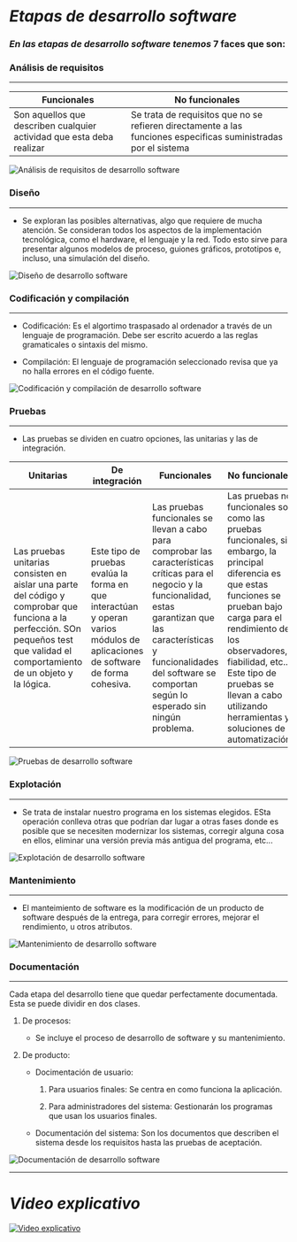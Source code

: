 # *Etapas de desarrollo software*

### *En las etapas de desarrollo software tenemos* **7 faces** que  son:

### **Análisis de requisitos**

---

| Funcionales | No funcionales |
|-------------|----------------|
| Son aquellos que describen cualquier actividad que esta deba realizar | Se trata de requisitos que no se refieren directamente a las funciones especificas suministradas por el sistema |

![Análisis de requisitos de desarrollo software](https://www.ticportal.es/wp-content/uploads/etapas-analisis-requisitos.png)

### **Diseño**

---

- Se exploran las posibles alternativas, algo que requiere de mucha atención. Se consideran todos los aspectos de la implementación tecnológica, como el hardware, el lenguaje y la red. Todo esto sirve para presentar algunos modelos de proceso, guiones gráficos, prototipos e, incluso, una simulación del diseño.

![Diseño de desarrollo software](https://www.northware.mx/wp-content/uploads/2021/04/poceso-de-diseno-ui-ux-en-desarrollo-de-software-y-apps.png)

### **Codificación y compilación**

---

- Codificación: Es el algortimo traspasado al ordenador a través de un lenguaje de programación. Debe ser escrito acuerdo a las reglas gramaticales o sintaxis del mismo.

- Compilación: El lenguaje de programación seleccionado revisa que ya no halla errores en el código fuente.

![Codificación y compilación de desarrollo software](https://www.innovaspain.com/wp-content/uploads/2021/03/codificacion-desarrollo-software-estudio-red-hat.jpg.webp)

### **Pruebas**

---

- Las pruebas se dividen en cuatro opciones, las unitarias y las de integración.

| Unitarias | De integración | Funcionales | No funcionales |
|-----------|----------------|-------------|----------------|
| Las pruebas unitarias consisten en aislar una parte del código y comprobar que funciona a la perfección. SOn pequeños test que validad el comportamiento de un objeto y la lógica. | Este tipo de pruebas evalúa la forma en que interactúan y operan varios módulos de aplicaciones de software de forma cohesiva. | Las pruebas funcionales se llevan a cabo para comprobar las características críticas para el negocio y la funcionalidad, estas garantizan que las características y funcionalidades del software se comportan según lo esperado sin ningún problema. | Las pruebas no funcionales son como las pruebas funcionales, sin embargo, la principal diferencia es que estas funciones se prueban bajo carga para el rendimiento de los observadores, fiabilidad, etc... Este tipo de pruebas se llevan a cabo utilizando herramientas y soluciones de automatización.

![Pruebas de desarrollo software](https://www.troopsf.com/wp-content/uploads/stesting.jpg&quot;)

### **Explotación**

---

- Se trata de instalar nuestro programa en los sistemas elegidos. ESta operación conlleva otras que podrían dar lugar a otras fases donde es posible que se necesiten modernizar los sistemas, corregir alguna cosa en ellos, eliminar una versión previa más antigua del programa, etc...

![Explotación de desarrollo software](https://www.cantabriaeconomica.com/wp-content/uploads/2023/11/img_24e65ee297f00d28da8068e54d244b44.jpg)

### **Mantenimiento**

---

- El manteimiento de software es la modificación de un producto de software después de la entrega, para corregir errores, mejorar el rendimiento, u otros atributos.

![Mantenimiento de desarrollo software](https://www.doonamis.com/wp-content/uploads/2020/12/Mantenimiento-de-software-para-apps-y-webs-1024x509.jpg)

### **Documentación**

---

Cada etapa del desarrollo tiene que quedar perfectamente documentada. Esta se puede dividir en dos clases.

1. De procesos: 

    - Se incluye el proceso de desarrollo de software y su mantenimiento.

2. De producto:

    - Docimentación de usuario:
        1. Para usuarios finales: Se centra en como funciona la aplicación.

        2. Para administradores del sistema: Gestionarán los programas que usan los usuarios finales.

    - Documentación del sistema: Son los documentos que describen el sistema desde los requisitos hasta las pruebas de aceptación.

![Documentación de desarrollo software](https://geekflare.com/wp-content/uploads/2022/09/image-1.jpeg)

---

# *Video explicativo*

[![Video explicativo](https://i.ytimg.com/vi/s5ABwHaN7as/hq720.jpg?sqp=-oaymwEcCNAFEJQDSFXyq4qpAw4IARUAAIhCGAFwAcABBg==&rs=AOn4CLDjiAEOQQbXkbwJqq9Huq651kTTQw)](https://youtu.be/s5ABwHaN7as?si=M1pGoofdj79VT6sK)
